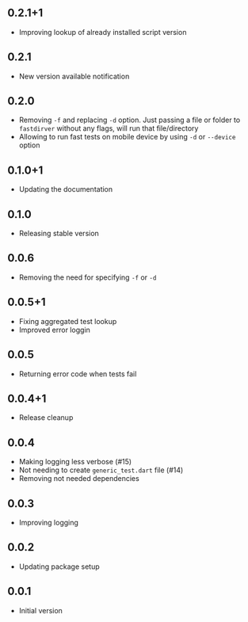 ## 0.2.1+1
- Improving lookup of already installed script version

## 0.2.1
- New version available notification

## 0.2.0
- Removing `-f` and replacing `-d` option. Just passing a file or folder to `fastdirver` without any flags, will run that file/directory
- Allowing to run fast tests on mobile device by using `-d` or `--device` option

## 0.1.0+1
- Updating the documentation

## 0.1.0
- Releasing stable version

## 0.0.6
- Removing the need for specifying `-f` or `-d` 

## 0.0.5+1
- Fixing aggregated test lookup
- Improved error loggin

## 0.0.5
- Returning error code when tests fail

## 0.0.4+1
- Release cleanup

## 0.0.4
- Making logging less verbose (#15)
- Not needing to create `generic_test.dart` file (#14)
- Removing not needed dependencies

## 0.0.3
- Improving logging

## 0.0.2
- Updating package setup

## 0.0.1
- Initial version
